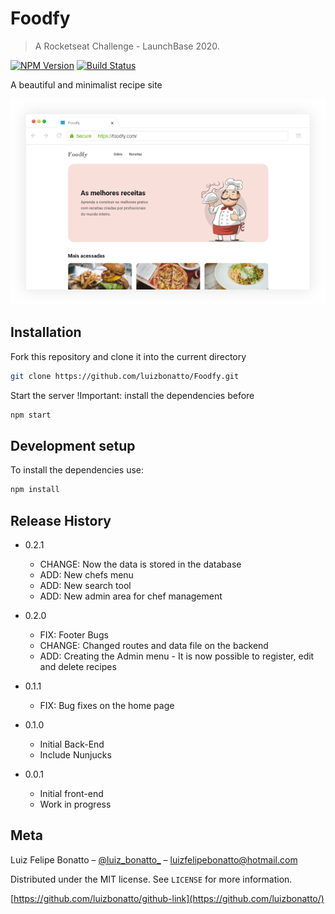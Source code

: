 # Foodfy
>A Rocketseat Challenge - LaunchBase 2020.

[![NPM Version][npm-image]][npm-url]
[![Build Status][travis-image]][travis-url]

A beautiful and minimalist recipe site

![](mockup.png)

## Installation

Fork this repository and clone it into the current directory

```sh
git clone https://github.com/luizbonatto/Foodfy.git 
```

Start the server !Important: install the dependencies before

```sh
npm start
```
## Development setup

To install the dependencies use:

```sh
npm install
```

## Release History

* 0.2.1
    * CHANGE: Now the data is stored in the database
    * ADD: New chefs menu
    * ADD: New search tool 
    * ADD: New admin area for chef management

* 0.2.0
    * FIX: Footer Bugs
    * CHANGE: Changed routes and data file on the backend
    * ADD: Creating the Admin menu - It is now possible to register, edit and delete recipes
* 0.1.1
    * FIX: Bug fixes on the home page
* 0.1.0
    * Initial Back-End 
    * Include Nunjucks
* 0.0.1
    * Initial front-end
    * Work in progress

## Meta

Luiz Felipe Bonatto – [@luiz_bonatto_](https://twitter.com/luiz_bonatto_) – luizfelipebonatto@hotmail.com

Distributed under the MIT license. See ``LICENSE`` for more information.

[https://github.com/luizbonatto/github-link](https://github.com/luizbonatto/)

<!-- Markdown link & img dfn's -->
[npm-image]: https://img.shields.io/npm/v/datadog-metrics.svg?style=flat-square
[npm-url]: https://npmjs.org/package/datadog-metrics
[npm-downloads]: https://img.shields.io/npm/dm/datadog-metrics.svg?style=flat-square
[travis-image]: https://img.shields.io/travis/dbader/node-datadog-metrics/master.svg?style=flat-square
[travis-url]: https://travis-ci.org/dbader/node-datadog-metrics
[wiki]: https://github.com/yourname/yourproject/wiki
